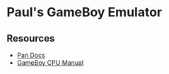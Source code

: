 # Paul's GameBoy Emulator

## Resources
- [Pan Docs](https://gbdev.io/pandocs)
- [GameBoy CPU Manual](http://marc.rawer.de/Gameboy/Docs/GBCPUman.pdf)